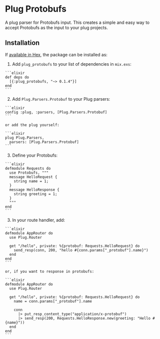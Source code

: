 # Plug Protobufs

A plug parser for Protobufs input. This creates a simple and easy way to accept Protobufs as the input to your plug projects.

## Installation

If [available in Hex](https://hex.pm/docs/publish), the package can be installed as:

  1. Add `plug_protobufs` to your list of dependencies in `mix.exs`:

    ```elixir
    def deps do
      [{:plug_protobufs, "~> 0.1.4"}]
    end
    ```

  2. Add `Plug.Parsers.Protobuf` to your Plug parsers:

    ```elixir
    config :plug, :parsers, [Plug.Parsers.Protobuf]
    ```

    or add the plug yourself:

    ```elixir
    plug Plug.Parsers,
      parsers: [Plug.Parsers.Protobuf]
    ```

  3. Define your Protobufs:

    ```elixir
    defmodule Requests do
      use Protobufs, """
      message HelloRequest {
        string name = 1;
      }
      message HelloResponse {
        string greeting = 1;
      }
      """
    end
    ```

  3. In your route handler, add:

    ```elixir
    defmodule AppRouter do
      use Plug.Router

      get "/hello", private: %{protobuf: Requests.HelloRequest} do
        send_resp(conn, 200, "hello #{conn.params["_protobuf"].name}")
      end
    end
    ```

    or, if you want to response in protobufs:

    ```elixir
    defmodule AppRouter do
      use Plug.Router

      get "/hello", private: %{protobuf: Requests.HelloRequest} do
        name = conn.params["_protobuf"].name

        conn
          |> put_resp_content_type("application/x-protobuf")
          |> send_resp(200, Requests.HelloResponse.new(greeting: "Hello #{name}"))
      end
    end
    ```
